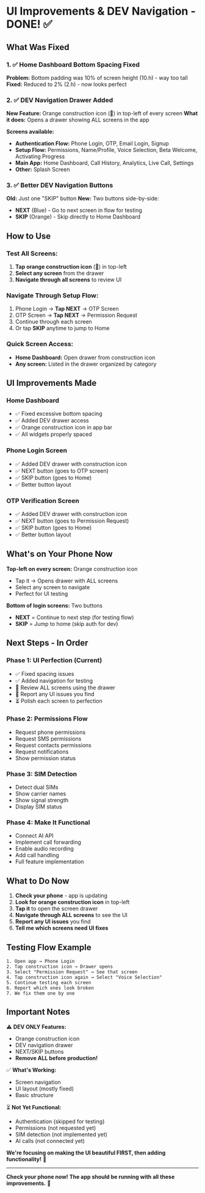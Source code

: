 # UI Improvements & DEV Navigation - DONE! ✅

## What Was Fixed

### 1. ✅ Home Dashboard Bottom Spacing Fixed
**Problem:** Bottom padding was 10% of screen height (10.h) - way too tall
**Fixed:** Reduced to 2% (2.h) - now looks perfect

### 2. ✅ DEV Navigation Drawer Added
**New Feature:** Orange construction icon (🔨) in top-left of every screen
**What it does:** Opens a drawer showing ALL screens in the app

**Screens available:**
- **Authentication Flow:** Phone Login, OTP, Email Login, Signup
- **Setup Flow:** Permissions, Name/Profile, Voice Selection, Beta Welcome, Activating Progress
- **Main App:** Home Dashboard, Call History, Analytics, Live Call, Settings
- **Other:** Splash Screen

### 3. ✅ Better DEV Navigation Buttons
**Old:** Just one "SKIP" button
**New:** Two buttons side-by-side:
- **NEXT** (Blue) - Go to next screen in flow for testing
- **SKIP** (Orange) - Skip directly to Home Dashboard

## How to Use

### Test All Screens:
1. **Tap orange construction icon** (🔨) in top-left
2. **Select any screen** from the drawer
3. **Navigate through all screens** to review UI

### Navigate Through Setup Flow:
1. Phone Login → **Tap NEXT** → OTP Screen
2. OTP Screen → **Tap NEXT** → Permission Request
3. Continue through each screen
4. Or tap **SKIP** anytime to jump to Home

### Quick Screen Access:
- **Home Dashboard:** Open drawer from construction icon
- **Any screen:** Listed in the drawer organized by category

## UI Improvements Made

### Home Dashboard
- ✅ Fixed excessive bottom spacing
- ✅ Added DEV drawer access
- ✅ Orange construction icon in app bar
- ✅ All widgets properly spaced

### Phone Login Screen
- ✅ Added DEV drawer with construction icon
- ✅ NEXT button (goes to OTP screen)
- ✅ SKIP button (goes to Home)
- ✅ Better button layout

### OTP Verification Screen
- ✅ Added DEV drawer with construction icon
- ✅ NEXT button (goes to Permission Request)
- ✅ SKIP button (goes to Home)
- ✅ Better button layout

## What's on Your Phone Now

**Top-left on every screen:** Orange construction icon
- Tap it → Opens drawer with ALL screens
- Select any screen to navigate
- Perfect for UI testing

**Bottom of login screens:** Two buttons
- **NEXT** = Continue to next step (for testing flow)
- **SKIP** = Jump to home (skip auth for dev)

## Next Steps - In Order

### Phase 1: UI Perfection (Current)
- ✅ Fixed spacing issues
- ✅ Added navigation for testing
- 🔄 Review ALL screens using the drawer
- 🔄 Report any UI issues you find
- ⏳ Polish each screen to perfection

### Phase 2: Permissions Flow
- Request phone permissions
- Request SMS permissions
- Request contacts permissions
- Request notifications
- Show permission status

### Phase 3: SIM Detection
- Detect dual SIMs
- Show carrier names
- Show signal strength
- Display SIM status

### Phase 4: Make It Functional
- Connect AI API
- Implement call forwarding
- Enable audio recording
- Add call handling
- Full feature implementation

## What to Do Now

1. **Check your phone** - app is updating
2. **Look for orange construction icon** in top-left
3. **Tap it** to open the screen drawer
4. **Navigate through ALL screens** to see the UI
5. **Report any UI issues** you find
6. **Tell me which screens need UI fixes**

## Testing Flow Example

```
1. Open app → Phone Login
2. Tap construction icon → Drawer opens
3. Select "Permission Request" → See that screen
4. Tap construction icon again → Select "Voice Selection"
5. Continue testing each screen
6. Report which ones look broken
7. We fix them one by one
```

## Important Notes

⚠️ **DEV ONLY Features:**
- Orange construction icon
- DEV navigation drawer
- NEXT/SKIP buttons
- **Remove ALL before production!**

✅ **What's Working:**
- Screen navigation
- UI layout (mostly fixed)
- Basic structure

⏳ **Not Yet Functional:**
- Authentication (skipped for testing)
- Permissions (not requested yet)
- SIM detection (not implemented yet)
- AI calls (not connected yet)

**We're focusing on making the UI beautiful FIRST, then adding functionality!** 🎨

---

**Check your phone now! The app should be running with all these improvements.** 📱

